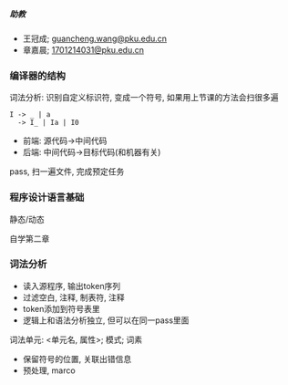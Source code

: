 ##### 助教

- 王冠成; guancheng.wang@pku.edu.cn
- 章嘉晨; 1701214031@pku.edu.cn

### 编译器的结构

词法分析: 识别自定义标识符, 变成一个符号, 如果用上节课的方法会扫很多遍

```text
I -> _ | a
  -> I_ | Ia | I0
```

- 前端: 源代码->中间代码
- 后端: 中间代码->目标代码(和机器有关)

pass, 扫一遍文件, 完成预定任务

### 程序设计语言基础

静态/动态

自学第二章

### 词法分析

- 读入源程序, 输出token序列
- 过滤空白, 注释, 制表符, 注释
- token添加到符号表里
- 逻辑上和语法分析独立, 但可以在同一pass里面

词法单元: <单元名, 属性>; 模式; 词素
- 保留符号的位置, 关联出错信息
- 预处理, marco
